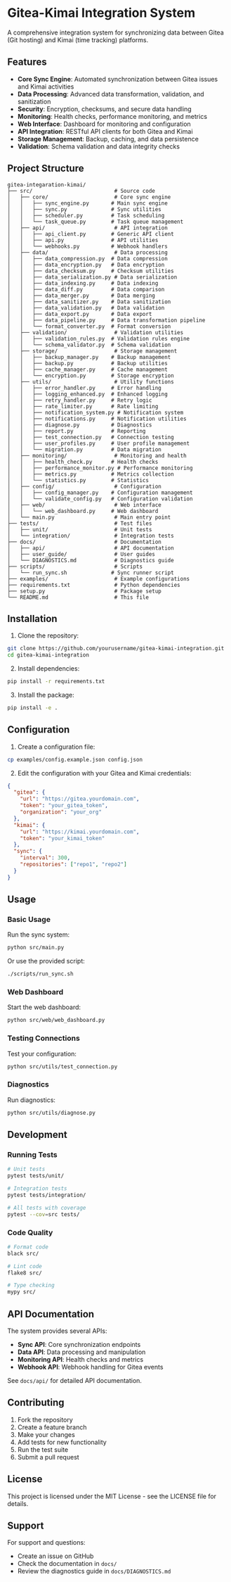 # Gitea-Kimai Integration System

A comprehensive integration system for synchronizing data between Gitea (Git hosting) and Kimai (time tracking) platforms.

## Features

- **Core Sync Engine**: Automated synchronization between Gitea issues and Kimai activities
- **Data Processing**: Advanced data transformation, validation, and sanitization
- **Security**: Encryption, checksums, and secure data handling
- **Monitoring**: Health checks, performance monitoring, and metrics
- **Web Interface**: Dashboard for monitoring and configuration
- **API Integration**: RESTful API clients for both Gitea and Kimai
- **Storage Management**: Backup, caching, and data persistence
- **Validation**: Schema validation and data integrity checks

## Project Structure

```
gitea-integaration-kimai/
├── src/                          # Source code
│   ├── core/                     # Core sync engine
│   │   ├── sync_engine.py       # Main sync engine
│   │   ├── sync.py              # Sync utilities
│   │   ├── scheduler.py         # Task scheduling
│   │   └── task_queue.py        # Task queue management
│   ├── api/                      # API integration
│   │   ├── api_client.py        # Generic API client
│   │   ├── api.py               # API utilities
│   │   └── webhooks.py          # Webhook handlers
│   ├── data/                     # Data processing
│   │   ├── data_compression.py  # Data compression
│   │   ├── data_encryption.py   # Data encryption
│   │   ├── data_checksum.py     # Checksum utilities
│   │   ├── data_serialization.py # Data serialization
│   │   ├── data_indexing.py     # Data indexing
│   │   ├── data_diff.py         # Data comparison
│   │   ├── data_merger.py       # Data merging
│   │   ├── data_sanitizer.py    # Data sanitization
│   │   ├── data_validation.py   # Data validation
│   │   ├── data_export.py       # Data export
│   │   ├── data_pipeline.py     # Data transformation pipeline
│   │   └── format_converter.py  # Format conversion
│   ├── validation/               # Validation utilities
│   │   ├── validation_rules.py  # Validation rules engine
│   │   └── schema_validator.py  # Schema validation
│   ├── storage/                  # Storage management
│   │   ├── backup_manager.py    # Backup management
│   │   ├── backup.py            # Backup utilities
│   │   ├── cache_manager.py     # Cache management
│   │   └── encryption.py        # Storage encryption
│   ├── utils/                    # Utility functions
│   │   ├── error_handler.py     # Error handling
│   │   ├── logging_enhanced.py  # Enhanced logging
│   │   ├── retry_handler.py     # Retry logic
│   │   ├── rate_limiter.py      # Rate limiting
│   │   ├── notification_system.py # Notification system
│   │   ├── notifications.py     # Notification utilities
│   │   ├── diagnose.py          # Diagnostics
│   │   ├── report.py            # Reporting
│   │   ├── test_connection.py   # Connection testing
│   │   ├── user_profiles.py     # User profile management
│   │   └── migration.py         # Data migration
│   ├── monitoring/               # Monitoring and health
│   │   ├── health_check.py      # Health checks
│   │   ├── performance_monitor.py # Performance monitoring
│   │   ├── metrics.py           # Metrics collection
│   │   └── statistics.py        # Statistics
│   ├── config/                   # Configuration
│   │   ├── config_manager.py    # Configuration management
│   │   └── validate_config.py   # Configuration validation
│   ├── web/                      # Web interface
│   │   └── web_dashboard.py     # Web dashboard
│   └── main.py                   # Main entry point
├── tests/                        # Test files
│   ├── unit/                     # Unit tests
│   └── integration/              # Integration tests
├── docs/                         # Documentation
│   ├── api/                      # API documentation
│   ├── user_guide/               # User guides
│   └── DIAGNOSTICS.md            # Diagnostics guide
├── scripts/                      # Scripts
│   └── run_sync.sh              # Sync runner script
├── examples/                     # Example configurations
├── requirements.txt              # Python dependencies
├── setup.py                      # Package setup
└── README.md                     # This file
```

## Installation

1. Clone the repository:
```bash
git clone https://github.com/yourusername/gitea-kimai-integration.git
cd gitea-kimai-integration
```

2. Install dependencies:
```bash
pip install -r requirements.txt
```

3. Install the package:
```bash
pip install -e .
```

## Configuration

1. Create a configuration file:
```bash
cp examples/config.example.json config.json
```

2. Edit the configuration with your Gitea and Kimai credentials:
```json
{
  "gitea": {
    "url": "https://gitea.yourdomain.com",
    "token": "your_gitea_token",
    "organization": "your_org"
  },
  "kimai": {
    "url": "https://kimai.yourdomain.com",
    "token": "your_kimai_token"
  },
  "sync": {
    "interval": 300,
    "repositories": ["repo1", "repo2"]
  }
}
```

## Usage

### Basic Usage

Run the sync system:
```bash
python src/main.py
```

Or use the provided script:
```bash
./scripts/run_sync.sh
```

### Web Dashboard

Start the web dashboard:
```bash
python src/web/web_dashboard.py
```

### Testing Connections

Test your configuration:
```bash
python src/utils/test_connection.py
```

### Diagnostics

Run diagnostics:
```bash
python src/utils/diagnose.py
```

## Development

### Running Tests

```bash
# Unit tests
pytest tests/unit/

# Integration tests
pytest tests/integration/

# All tests with coverage
pytest --cov=src tests/
```

### Code Quality

```bash
# Format code
black src/

# Lint code
flake8 src/

# Type checking
mypy src/
```

## API Documentation

The system provides several APIs:

- **Sync API**: Core synchronization endpoints
- **Data API**: Data processing and manipulation
- **Monitoring API**: Health checks and metrics
- **Webhook API**: Webhook handling for Gitea events

See `docs/api/` for detailed API documentation.

## Contributing

1. Fork the repository
2. Create a feature branch
3. Make your changes
4. Add tests for new functionality
5. Run the test suite
6. Submit a pull request

## License

This project is licensed under the MIT License - see the LICENSE file for details.

## Support

For support and questions:
- Create an issue on GitHub
- Check the documentation in `docs/`
- Review the diagnostics guide in `docs/DIAGNOSTICS.md`